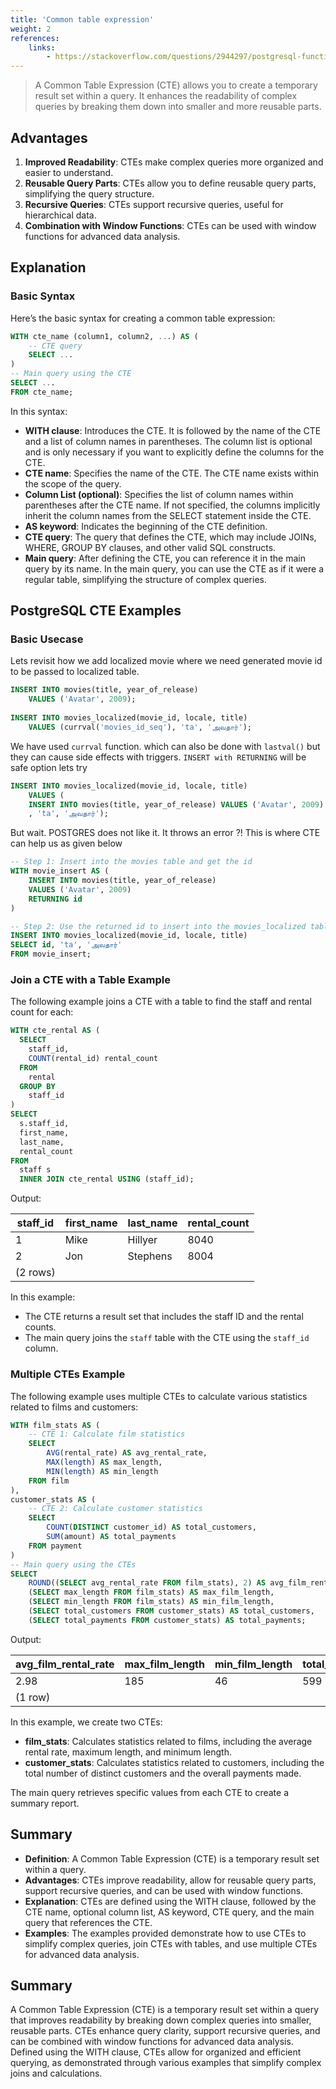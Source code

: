 ```yaml
---
title: 'Common table expression'
weight: 2
references:
    links:
        - https://stackoverflow.com/questions/2944297/postgresql-function-for-last-inserted-id
--- 
```


> A Common Table Expression (CTE) allows you to create a temporary result set within a query. It enhances the readability of complex queries by breaking them down into smaller and more reusable parts.

## Advantages

1. **Improved Readability**: CTEs make complex queries more organized and easier to understand.
2. **Reusable Query Parts**: CTEs allow you to define reusable query parts, simplifying the query structure.
3. **Recursive Queries**: CTEs support recursive queries, useful for hierarchical data.
4. **Combination with Window Functions**: CTEs can be used with window functions for advanced data analysis.

## Explanation

### Basic Syntax

Here’s the basic syntax for creating a common table expression:

```sql
WITH cte_name (column1, column2, ...) AS (
    -- CTE query
    SELECT ...
)
-- Main query using the CTE
SELECT ...
FROM cte_name;
```

In this syntax:

- **WITH clause**: Introduces the CTE. It is followed by the name of the CTE and a list of column names in parentheses. The column list is optional and is only necessary if you want to explicitly define the columns for the CTE.
- **CTE name**: Specifies the name of the CTE. The CTE name exists within the scope of the query.
- **Column List (optional)**: Specifies the list of column names within parentheses after the CTE name. If not specified, the columns implicitly inherit the column names from the SELECT statement inside the CTE.
- **AS keyword**: Indicates the beginning of the CTE definition.
- **CTE query**: The query that defines the CTE, which may include JOINs, WHERE, GROUP BY clauses, and other valid SQL constructs.
- **Main query**: After defining the CTE, you can reference it in the main query by its name. In the main query, you can use the CTE as if it were a regular table, simplifying the structure of complex queries.

## PostgreSQL CTE Examples

### Basic Usecase

Lets revisit how we add localized movie where we need generated movie id to be passed to localized table.

```sql
INSERT INTO movies(title, year_of_release)
	VALUES ('Avatar', 2009);
	
INSERT INTO movies_localized(movie_id, locale, title) 
	VALUES (currval('movies_id_seq'), 'ta', 'அவதார்');
```

We have used `currval` function. which can also be done with `lastval()` but they can cause side effects with triggers. `INSERT with RETURNING` will be safe option lets try

```sql
INSERT INTO movies_localized(movie_id, locale, title) 
	VALUES (
    INSERT INTO movies(title, year_of_release) VALUES ('Avatar', 2009) RETURNING id
    , 'ta', 'அவதார்');
```

But wait. POSTGRES does not like it. It throws an error ?! This is where CTE can help us as given below

```sql
-- Step 1: Insert into the movies table and get the id
WITH movie_insert AS (
    INSERT INTO movies(title, year_of_release)
    VALUES ('Avatar', 2009)
    RETURNING id
)

-- Step 2: Use the returned id to insert into the movies_localized table
INSERT INTO movies_localized(movie_id, locale, title)
SELECT id, 'ta', 'அவதார்'
FROM movie_insert;
```


### Join a CTE with a Table Example

The following example joins a CTE with a table to find the staff and rental count for each:

```sql
WITH cte_rental AS (
  SELECT 
    staff_id, 
    COUNT(rental_id) rental_count 
  FROM 
    rental 
  GROUP BY 
    staff_id
) 
SELECT 
  s.staff_id, 
  first_name, 
  last_name, 
  rental_count 
FROM 
  staff s 
  INNER JOIN cte_rental USING (staff_id);
```

Output:

| staff_id | first_name | last_name | rental_count |
|----------|------------|-----------|--------------|
|        1 | Mike       | Hillyer   |         8040 |
|        2 | Jon        | Stephens  |         8004 |
| (2 rows) |

In this example:

- The CTE returns a result set that includes the staff ID and the rental counts.
- The main query joins the `staff` table with the CTE using the `staff_id` column.

### Multiple CTEs Example

The following example uses multiple CTEs to calculate various statistics related to films and customers:

```sql
WITH film_stats AS (
    -- CTE 1: Calculate film statistics
    SELECT
        AVG(rental_rate) AS avg_rental_rate,
        MAX(length) AS max_length,
        MIN(length) AS min_length
    FROM film
),
customer_stats AS (
    -- CTE 2: Calculate customer statistics
    SELECT
        COUNT(DISTINCT customer_id) AS total_customers,
        SUM(amount) AS total_payments
    FROM payment
)
-- Main query using the CTEs
SELECT
    ROUND((SELECT avg_rental_rate FROM film_stats), 2) AS avg_film_rental_rate,
    (SELECT max_length FROM film_stats) AS max_film_length,
    (SELECT min_length FROM film_stats) AS min_film_length,
    (SELECT total_customers FROM customer_stats) AS total_customers,
    (SELECT total_payments FROM customer_stats) AS total_payments;
```

Output:

| avg_film_rental_rate | max_film_length | min_film_length | total_customers | total_payments |
|----------------------|-----------------|-----------------|-----------------|----------------|
|                 2.98 |             185 |              46 |             599 |       61312.04 |
| (1 row) |

In this example, we create two CTEs:

- **film_stats**: Calculates statistics related to films, including the average rental rate, maximum length, and minimum length.
- **customer_stats**: Calculates statistics related to customers, including the total number of distinct customers and the overall payments made.

The main query retrieves specific values from each CTE to create a summary report.

## Summary

- **Definition**: A Common Table Expression (CTE) is a temporary result set within a query.
- **Advantages**: CTEs improve readability, allow for reusable query parts, support recursive queries, and can be used with window functions.
- **Explanation**: CTEs are defined using the WITH clause, followed by the CTE name, optional column list, AS keyword, CTE query, and the main query that references the CTE.
- **Examples**: The examples provided demonstrate how to use CTEs to simplify complex queries, join CTEs with tables, and use multiple CTEs for advanced data analysis.

## Summary

A Common Table Expression (CTE) is a temporary result set within a query that improves readability by breaking down complex queries into smaller, reusable parts. CTEs enhance query clarity, support recursive queries, and can be combined with window functions for advanced data analysis. Defined using the WITH clause, CTEs allow for organized and efficient querying, as demonstrated through various examples that simplify complex joins and calculations.